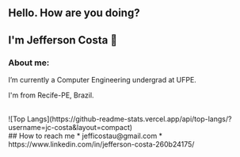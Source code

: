 ## Hello. How are you doing?
## I'm Jefferson Costa 👋

### About me:

I’m currently a Computer Engineering undergrad at UFPE.

I'm from Recife-PE, Brazil. 
<!--
**jc-costa/jc-costa** is a ✨ _special_ ✨ repository because its `README.md` (this file) appears on your GitHub profile.

Here are some ideas to get you started:

- 🔭 I’m currently working on ...
- 🌱 I’m currently learning ...
- 👯 I’m looking to collaborate on ...
- 🤔 I’m looking for help with ...
- 💬 Ask me about ...
- 📫 How to reach me: ...
- 😄 Pronouns: ...
- ⚡ Fun fact: ...
- ![Jefferson's github stats](https://github-readme-stats.vercel.app/api?username=jc-costa) ![Top Langs](https://github-readme-stats.vercel.app/api/top-langs/?username=jc-costa&layout=compact)
-->

<br>
![Top Langs](https://github-readme-stats.vercel.app/api/top-langs/?username=jc-costa&layout=compact)
<br> 
 ## How to reach me
 * jefficostau@gmail.com
 * https://www.linkedin.com/in/jefferson-costa-260b24175/
